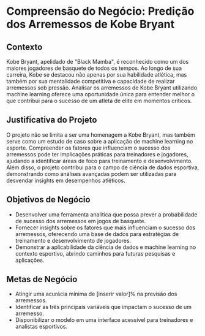 # Compreensão do Negócio: Predição dos Arremessos de Kobe Bryant

## Contexto
Kobe Bryant, apelidado de "Black Mamba", é reconhecido como um dos maiores jogadores de basquete de todos os tempos. Ao longo de sua carreira, Kobe se destacou não apenas por sua habilidade atlética, mas também por sua mentalidade competitiva e capacidade de realizar arremessos sob pressão. Analisar os arremessos de Kobe Bryant utilizando machine learning oferece uma oportunidade única para entender melhor o que contribui para o sucesso de um atleta de elite em momentos críticos.

## Justificativa do Projeto
O projeto não se limita a ser uma homenagem a Kobe Bryant, mas também serve como um estudo de caso sobre a aplicação de machine learning no esporte. Compreender os fatores que influenciam o sucesso dos arremessos pode ter implicações práticas para treinadores e jogadores, ajudando a identificar áreas de foco para treinamento e desenvolvimento. Além disso, o projeto contribui para o campo de ciência de dados esportiva, demonstrando como análises avançadas podem ser utilizadas para desvendar insights em desempenhos atléticos.

## Objetivos de Negócio
- Desenvolver uma ferramenta analítica que possa prever a probabilidade de sucesso dos arremessos em jogos de basquete.
- Fornecer insights sobre os fatores que mais influenciam o sucesso dos arremessos, oferecendo uma base de dados para estratégias de treinamento e desenvolvimento de jogadores.
- Demonstrar a aplicabilidade da ciência de dados e machine learning no contexto esportivo, abrindo caminhos para futuras pesquisas e aplicações.

## Metas de Negócio
- Atingir uma acurácia mínima de [inserir valor]% na previsão dos arremessos.
- Identificar as três principais variáveis que impactam o sucesso de um arremesso.
- Disponibilizar o modelo em uma interface acessível para treinadores e analistas esportivos.

